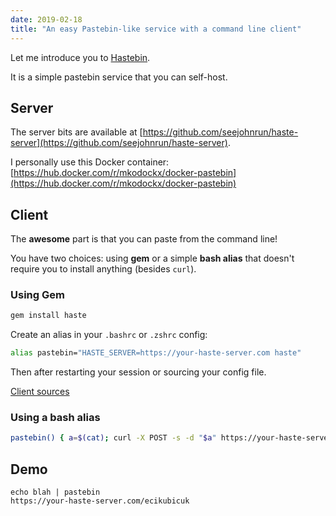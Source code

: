 ```yaml
---
date: 2019-02-18
title: "An easy Pastebin-like service with a command line client"
---
```


Let me introduce you to [Hastebin](https://hastebin.com/about.md).

It is a simple pastebin service that you can self-host.

## Server 

The server bits are available at [https://github.com/seejohnrun/haste-server](https://github.com/seejohnrun/haste-server).

I personally use this Docker container: [https://hub.docker.com/r/mkodockx/docker-pastebin](https://hub.docker.com/r/mkodockx/docker-pastebin)

## Client

The **awesome** part is that you can paste from the command line!

You have two choices: using **gem** or a simple **bash alias** that doesn't require you to install anything (besides `curl`).

### Using Gem

```bash
gem install haste
```

Create an alias in your `.bashrc` or `.zshrc` config:

```bash
alias pastebin="HASTE_SERVER=https://your-haste-server.com haste"
```

Then after restarting your session or sourcing your config file.

[Client sources](https://github.com/seejohnrun/haste-client)

### Using a bash alias

```bash
pastebin() { a=$(cat); curl -X POST -s -d "$a" https://your-haste-server.com/documents | awk -F '"' '{print "https://your-haste-server.com/"$4}'; }
```

## Demo

```
echo blah | pastebin
https://your-haste-server.com/ecikubicuk
```